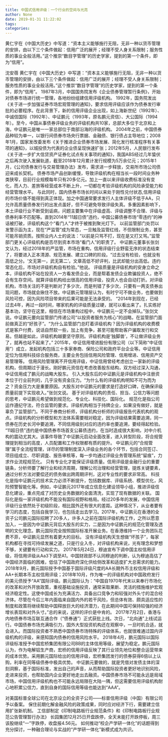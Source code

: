 ```yaml
---
title: 中国式信用评级：一个行业的空间与光亮
author: None
date: 2019-01-31 11:22:02
tags: 
categories: 
---
```

黄仁宇在《中国大历史》中写道：“资本主义能够施行无阻，无非一种以货币管理的安排，由以下三个条件做起：信用广泛的展开；经理不受人身关系限制；服务性质的事业全般活用。”这个推崇“数目字管理”的历史学家，提到的第一个条件，即为“信用”。
<!-- more -->
沈安蓓
黄仁宇在《中国大历史》中写道：“资本主义能够施行无阻，无非一种以货币管理的安排，由以下三个条件做起：信用广泛的展开；经理不受人身关系限制；服务性质的事业全般活用。”这个推崇“数目字管理”的历史学家，提到的第一个条件，即为“信用”。
1987年3月，中国国务院发布《企业债券管理暂行条例》，开始对债券市场进行统一管理，各地纷纷组建信用评级机构。
1992年，国务院发出《关于进一步加强证券市场宏观管理的通知》，要求信用评级应该作为债券发行审批的必要程序。在此背景下，新的信用评级企业出现，如上海新世纪（1992年）、中诚信国际（1992年）、中证鹏元（1993年，原名鹏元资信）、大公国际（1994年）。至今，中国从事债券评级业务的评级机构共10家，总部大多位于北京和上海，中证鹏元是唯一一家总部位于南部沿海的评级机构。
2004年之前，中国债券品种较为单一，以银行间债券市场央行票据、金融债、银行债占主导地位；2008年1月，国家发改委发布《关于推进企业债券市场发展、简化发行核准程序有关事项的通知》，以城投债为代表的企业债呈现快速扩张；2012年5月，人民银行发布《关于进一步扩大信贷资产证券化试点有关事项的通知》，我国ABS经过几年蛰伏之后再次驶入发展轨道，截至2018年12月累计发行规模为5万余亿元；2015年1月，《公司债券发行与交易管理办法》发布，需求进一步释放，交易所市场公司债迎来成长契机。
债券市场产品创新缓慢，导致评级机构在相当长一段时间业务种类狭窄，目前行业规模每年只有20多亿元。加上一直以来评级收费标准没有变化，而人力、差旅等经营成本不断上升，一切都在考验评级机构的风险承受能力和经营管理水平。
与此同时，国内债券市场长时间以来处于刚性兑付状态,信用评级的市场价值不能得到真正体现。加之中国通常要求发行人主体评级不低于AA，只允许高质量债券发行的出发点虽好，但不可避免导致评级失真。多重因素影响下，本土评级行业不断受到诟病，问题主要集中在评级虚高、评级调整不合理、评级与债券利率不匹配等。直到2014年“11超日债”违约，中国公募债券市场“零违约”的神话被打破，评级机构这个“看门人”才终于被推到聚光灯下。
以前监管部门处罚以发警示函为主，现在“严监管”成为常态，一旦触及监管红线，不但限制业务，甚至可能吊销资质。按照业内人士的说法：“以前是只骂不打，现在是又打又骂。”监管部门更关心评级机构是否尽到资本市场“看门人”的职责了。
中证鹏元董事长张剑文认为，经过2018年的严监管，市场在重构，信用评级行业野蛮无序的状态结束了，将要进入正本清源、规范发展、建立口碑的阶段。“过去没有检验，也就没有高低之分。‘文无第一，武无第二’。文章高低不好评判，比武却能分出高低。违约常态化后，市场对评级机构自有检验。”他说。
评级质量是评级机构的安身立命之本，评级机构不站在投资人一方看发债企业，而是帮着发债企业欺骗投资人，绝不会有生存空间。就算评级机构给出很高的信用评级，投资人也会自动打折。对评级机构，市场关注的不是判断对了多少次，而是判错了多少次，只要有一两支债券出现问题，市场就会揪住不放。中证鹏元管理层认为，有时宁可不做业务，也要做到风险可控，因为风险项目带来的后果可能是无法承受的。
“2014年到现在，已经过去4年，再过一段时间，哪家机构的评级质量过硬，就可以看出来了。扎实练好基本功，坚守在这里，相信在市场重构过程中，中证鹏元一定不会掉队。”张剑文说。中证鹏元要向监管部门传递公司“以投资者服务为核心”的战略，在监管部门面前做真正的“好孩子”。“为什么监管部门总盯着评级机构？因为评级机构的收费模式是客户付费，说话自然软一些，加上有竞争，甚至可能帮助客户骗取发行和交易。但越是如此，评级机构越要坚守原则。评级机构是‘独脚兽’，不让做评级业务了，就再也站不起来了。”
2015年，中证信用增进股份有限公司（以下简称“中证信用”）成立，发起机构包括三十多家券商、保险公司和政府平台企业等。中证信用定位为信用科技综合服务商，主要业务包括信用风险管理、信用增进、信用资产交易管理等。
信用风险管理离不开信用评级，中证信用曾经考虑创立一家新的评级机构，但周期过于漫长。刚好鹏元资信在考虑改善股东结构，双方经过深入沟通，中证信用成了鹏元的战略大股东。
引入大股东后的中证鹏元是评级机构中注册资本位于行业前列的，几乎没有资金压力。“为什么有的评级机构明知不可为而为之？资金压力大是重要原因。大股东对中证鹏元的要求是打造好口碑，在确保评级质量前提下实现收入。”张剑文说。
基于对评级机构的责任、担当、公信力等问题的思考，中证鹏元希望做到规范化、专业化、科技化、国际化。
规范化是指公司运作遵纪守法，符合监管的要求。评级机构相当于持牌企业，如果没有做好，就是辜负了监管部门。不同于券商分析师，评级机构分析师的评级报告代表机构的观点。评级机构的分析模型和方法体系需要相对稳定，因为评级结果需要追溯，同一债券在历史长河中要追溯，不同信用级别对应的违约率也要追溯，要经得起检验。
“11超日债”违约是中国债券市场首支公募债违约，在当时造成很大影响，对中介机构的震动尤其大。该事件导致了中证鹏元启动全面改革，进入转型阶段，将合规管理提到相当的高度，人员配置和工作权限都有质的提升。
中证鹏元的“合规管理”属于全流程管理，详尽的管理制度深入评级业务的各个环节，包括合同签订、项目组成立、尽职调査、报告审核等，每一步均通过评级业务管理系统“留痕”，力求作业流程规范化。
只有专业化才能保证评级质量。信用评级是金融行业的重要链条，分析师要了解行业和经济周期，理解公司治理和经营管理，提炼关键要素，通过分析方法对要偿还的债务做出跨周期评判，这对专业性的要求非常高。
科技化是指中证鹏元的技术实力必须不断提升，包括数据库、评级系统、模型优化，风险预警智能化等。例如，中证鹏元2017年成立信息化建设领导小组，推进评级信息化建设，重点完成了对历史业务数据的全面清洗，实现了现有数据的关联。
国际化是指一家评级机构不能没有国际视野和格局。经过20多年的发展，中国信用评级行业依然处于初级阶段，相比国外还有很大的差距。这种情况下，从业者要有学习的态度，包括自我学习，也包括走出去学习。2017年，中证鹏元在香港的全资子公司鹏元国际招聘了20多人，许多人之前在国际评级机构工作，之所以愿意加入，一是因为中证鹏元背后大股东的实力，二是因为中证鹏元的规范化管理及透明的文化理念。鹏元国际完全按照国际标准开展业务。在香港维持一个业务团队花费不菲，中证鹏元显然有着更大的目标。
没有评级机构天生想做“坏孩子”，每家机构都在寻找可持续发展之道，只是行业入冬，对评级机构来说，光有理念和梦想不够，关键要有行动和实力。
2017年5月24日，穆迪宣布下调中国主权信用评级，将信用评级从Aa3下调至A1。中国财政部不认同穆迪的判断，认为穆迪高估了中国经济面临的困难，低估了中国政府深化供给侧改革和适度扩大总需求的能力。
2018年9月，鹏元国际授予中国基于国际评级尺度的AA长期外币主权信用评级和AA+长期本币主权信用评级；2018年10月，作为唯一的评级机构对中国政府发行的美元债授予“AA”国际评级。鹏元国际认为：“中国自1970年代末以来奉行市场化的改革和对外开放政策，重视基础设施投资，通常采取果断、灵活的措施维护宏观经济稳定性。这使中国成长为充满活力、具备出口竞争力和较强对外头寸的混合经济体。尽管在今后三年内面临来自国内外的若干风险，但总体有效、颇具适应性的制度和政策将继续帮助中国释放巨大的经济潜力，在此期间中国可保持较强的经济增长表现和对外头寸。”总的来说，这样的评价是中肯的。
2017年7月2日，香港与内地债券市场互联互通合作（“债券通”）正式获批上线。次日，“北向通”上线试运行。中国债券市场充满吸引力，国外大型投资机构还在观察中，一旦时机合适，就会进入。而国际投资者不熟悉中国债券市场特殊的评级体系，也就很难通过国内评级机构的评级，来感知国内债券的信用风险水平。
2018年4月，鹏元国际以国际评级标准授予中国宏桥集团有限公司BB的主体信用等级，展望为稳定。鹏元国际认为，作为电解铝生产商，宏桥的信用评级反映了其行业领先地位和整合运营带来的成本优势。采用鹏元国际给出的信用评级，宏桥集团发行的债券获得6倍以上认购，利率在同等级债券中极具优势。
中证鹏元要做的，就是凭借对发债主体的深刻洞察，基于国际标准，发出自己的声音，从而帮助国际投资者更好地识别风险，走进来投资，也帮助国内企业更好地走出去融资。中国债券市场不可能永远是局域市场，中国信用评级机构也不可能永远局限在大陆一隅，但这需要信用评级机构耐心地积累公信力，直到自身的国际信用等级也能达到“AAA”。
 
 
对美国标普全球公司在北京设立的全资子公司——标普信用评级（中国）有限公司予以备案。
保住前期化解金融风险的政策成果，同时应对经济下行，需要建立信用扩张新机制。
工信部制定《印制电路板行业规范条件》和《印制电路板行业规范公告管理暂行办法》
长园集团12月25日开盘跌停，全天未能打开跌停板，周三该股继续“一”字跌停，收盘报4.56元。
如何推动“校企产学研一体化”的话题得到充分探讨，一种融合理论与实战的“产学研一体化”新模式成为共识。
